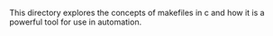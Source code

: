 This directory explores the concepts of makefiles in c and how it is  a powerful tool for use in automation.
